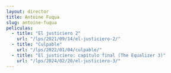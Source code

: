 ```yaml
---
layout: director
title: Antoine Fuqua
slug: antoine-fuqua
peliculas:
  - title: "El justiciero 2"
    url: "/lps/2021/09/14/el-justiciero-2/"
  - title: "Culpable"
    url: "/lps/2022/01/04/culpable/"
  - title: "El justiciero: capítulo final (The Equalizer 3)"
    url: "/lps/2024/02/20/el-justiciero-3/"
---
```

